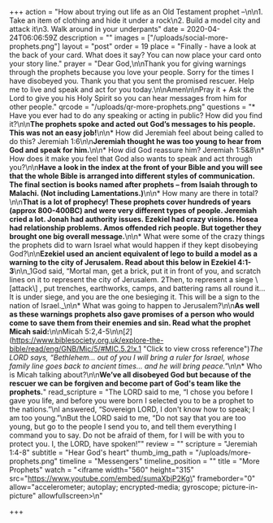 +++
action = "How about trying out life as an Old Testament prophet –\n\n1. Take an item of clothing and hide it under a rock\n2. Build a model city and attack it\n3. Walk around in your underpants"
date = 2020-04-24T06:06:59Z
description = ""
images = ["/uploads/social-more-prophets.png"]
layout = "post"
order = 19
place = "Finally - have a look at the back of your card. What does it say? You can now place your card onto your story line."
prayer = "Dear God,\n\nThank you for giving warnings through the prophets because you love your people. Sorry for the times I have disobeyed you. Thank you that you sent the promised rescuer. Help me to live and speak and act for you today.\n\nAmen\n\nPray it +   Ask the Lord to give you his Holy Spirit so you can hear messages from him for other people."
qrcode = "/uploads/qr-more-prophets.png"
questions = "* Have you ever had to do any speaking or acting in public? How did you find it?\n\n**The prophets spoke and acted out God’s messages to his people. This was not an easy job!**\n\n* How did Jeremiah feel about being called to do this? Jeremiah 1:6\n\n**Jeremiah thought he was too young to hear from God and speak for him.**\n\n* How did God reassure him? Jeremiah 1:5&8\n* How does it make you feel that God also wants to speak and act through you?\n\n**Have a look in the index at the front of your Bible and you will see that the whole Bible is arranged into different styles of communication. The final section is books named after prophets – from Isaiah through to Malachi. (Not including Lamentations.)**\n\n* How many are there in total?\n\n**That is a lot of prophecy!   These prophets cover hundreds of years (approx 800-400BC) and were very different types of people. Jeremiah cried a lot. Jonah had authority issues. Ezekiel had crazy visions. Hosea had relationship problems. Amos offended rich people. But together they brought one big overall message.**\n\n* What were some of the crazy things the prophets did to warn Israel what would happen if they kept disobeying God?\n\n**Ezekiel used an ancient equivalent of lego to build a model as a warning to the city of Jerusalem.  Read about this below in Ezekiel 4:1-3**\n\n_1God said, “Mortal man, get a brick, put it in front of you, and scratch lines on it to represent the city of Jerusalem. 2Then, to represent a siege \\[attack\\] , put trenches, earthworks, camps, and battering rams all round it... It is under siege, and you are the one besieging it. This will be a sign to the nation of Israel._\n\n* What was going to happen to Jerusalem?\n\n**As well as these warnings prophets also gave promises of a person who would come to save them from their enemies and sin. Read what the prophet Micah said:**\n\nMicah 5:2,4-5\n\n[_2_](https://www.biblesociety.org.uk/explore-the-bible/read/eng/GNB/Mic/5/#MIC.5.2!x.1 \"Click to view cross reference\")_The LORD says, “Bethlehem... out of you I will bring a ruler for Israel, whose family line goes back to ancient times... and he will bring peace.\"_\n\n* Who is Micah talking about?\n\n**We’ve all disobeyed God but because of the rescuer we can be forgiven and become part of God's team like the prophets.**"
read_scripture = "The LORD said to me, “I chose you before I gave you life, and before you were born I selected you to be a prophet to the nations.”\nI answered, “Sovereign LORD, I don't know how to speak; I am too young.”\nBut the LORD said to me, “Do not say that you are too young, but go to the people I send you to, and tell them everything I command you to say.  Do not be afraid of them, for I will be with you to protect you. I, the LORD, have spoken!”"
review = ""
scripture = "Jeremiah 1:4-8"
subtitle = "Hear God's heart"
thumb_img_path = "/uploads/more-prophets.png"
timeline = "Messengers"
timeline_position = ""
title = "More Prophets"
watch = "<iframe width=\"560\" height=\"315\" src=\"https://www.youtube.com/embed/sumaXbjP2Kg\" frameborder=\"0\" allow=\"accelerometer; autoplay; encrypted-media; gyroscope; picture-in-picture\" allowfullscreen></iframe>\n"

+++
